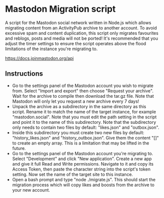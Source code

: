 # Mastodon Migration script

A script for the Mastodon social network written in Node.js which allows migrating content from an ActivityPub archive to another account. To avoid excessive spam and content duplication, this script only migrates favourites and reblogs, posts and media will not be ported! It's recommended that you adjust the timer settings to ensure the script operates above the flood limitations of the instance you're migrating to.

https://docs.joinmastodon.org/api

## Instructions

- Go to the settings panel of the Mastodon account you wish to migrate from. Select "Import and export" then choose "Request your archive". Wait for the archive to compile then download the tar.gz file. Note that Mastodon will only let you request a new archive every 7 days!
- Unpack the archive as a subdirectory in the same directory as this script. Rename it to match the name of the target instance, for example "mastodon.social". Note that you must edit the path setting in the script and point it to the name of this subdirectory. Note that the subdirectory only needs to contain two files by default: "likes.json" and "outbox.json".
- Inside this subdirectory you must create two new files by default: "history_likes.json" and "history_outbox.json". Give them the content "[]" to create an empty array. This is a limitation that may be lifted in the future.
- Go to the settings panel of the Mastodon account you're migrating to. Select "Development" and click "New application". Create a new app and give it full Read and Write permissions. Navigate to it and copy its Access Token, then paste the character string into the script's token setting. Now set the name of the target site to this instance.
- Open a bash prompt and type "node ./migrate.js". This should start the migration process which will copy likes and boosts from the archive to your new account.
